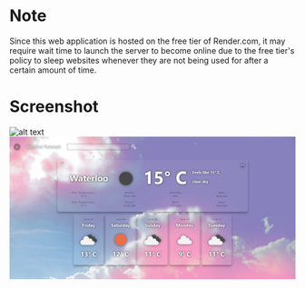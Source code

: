 # Note
Since this web application is hosted on the free tier of Render.com, it may require wait time to launch the server to become online due to the free tier's policy to sleep websites whenever they are not being used for after a certain amount of time.

# Screenshot
![alt text](screenshot1.png)
![alt text](screenshot2.png)